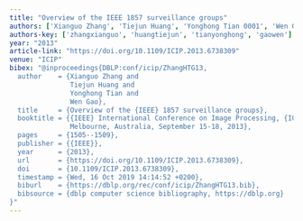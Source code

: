 ```yaml
---
title: "Overview of the IEEE 1857 surveillance groups"
authors: ['Xianguo Zhang', 'Tiejun Huang', 'Yonghong Tian 0001', 'Wen Gao 0001']
authors-key: ['zhangxianguo', 'huangtiejun', 'tianyonghong', 'gaowen']
year: "2013"
article-link: "https://doi.org/10.1109/ICIP.2013.6738309"
venue: "ICIP"
bibex: "@inproceedings{DBLP:conf/icip/ZhangHTG13,
  author    = {Xianguo Zhang and
               Tiejun Huang and
               Yonghong Tian and
               Wen Gao},
  title     = {Overview of the {IEEE} 1857 surveillance groups},
  booktitle = {{IEEE} International Conference on Image Processing, {ICIP} 2013,
               Melbourne, Australia, September 15-18, 2013},
  pages     = {1505--1509},
  publisher = {{IEEE}},
  year      = {2013},
  url       = {https://doi.org/10.1109/ICIP.2013.6738309},
  doi       = {10.1109/ICIP.2013.6738309},
  timestamp = {Wed, 16 Oct 2019 14:14:52 +0200},
  biburl    = {https://dblp.org/rec/conf/icip/ZhangHTG13.bib},
  bibsource = {dblp computer science bibliography, https://dblp.org}
}"
---
```

